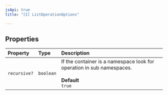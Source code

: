```yaml
---
jsApi: true
title: "[I] ListOperationOptions"

---
```

## Properties

| Property | Type | Description |
| :------ | :------ | :------ |
| `recursive?` | `boolean` | If the container is a namespace look for operation in sub namespaces.<br /><br />**Default**<br />` true ` |
